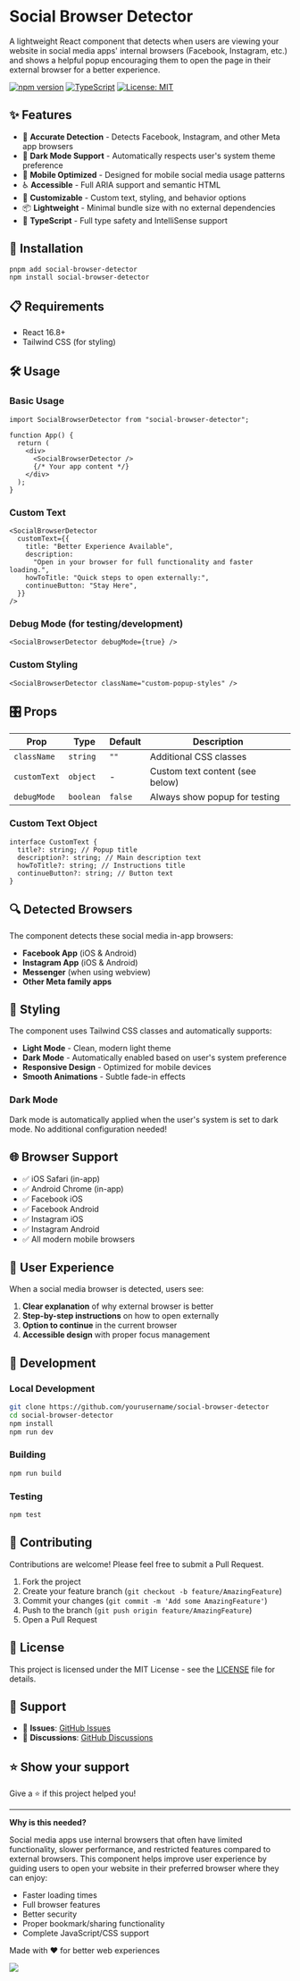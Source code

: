 # Social Browser Detector

A lightweight React component that detects when users are viewing your website in social media apps' internal browsers (Facebook, Instagram, etc.) and shows a helpful popup encouraging them to open the page in their external browser for a better experience.

[![npm version](https://img.shields.io/npm/v/unsocial.svg)](https://www.npmjs.com/package/unsocial)
[![TypeScript](https://img.shields.io/badge/TypeScript-Ready-blue.svg)](https://www.typescriptlang.org/)
[![License: MIT](https://img.shields.io/badge/License-MIT-yellow.svg)](https://opensource.org/licenses/MIT)

## ✨ Features

- 🎯 **Accurate Detection** - Detects Facebook, Instagram, and other Meta app browsers
- 🌙 **Dark Mode Support** - Automatically respects user's system theme preference
- 📱 **Mobile Optimized** - Designed for mobile social media usage patterns
- ♿ **Accessible** - Full ARIA support and semantic HTML
- 🎨 **Customizable** - Custom text, styling, and behavior options
- 📦 **Lightweight** - Minimal bundle size with no external dependencies
- 🔧 **TypeScript** - Full type safety and IntelliSense support

## 🚀 Installation

```bash
pnpm add social-browser-detector
npm install social-browser-detector
```

## 📋 Requirements

- React 16.8+
- Tailwind CSS (for styling)

## 🛠️ Usage

### Basic Usage

```tsx
import SocialBrowserDetector from "social-browser-detector";

function App() {
  return (
    <div>
      <SocialBrowserDetector />
      {/* Your app content */}
    </div>
  );
}
```

### Custom Text

```tsx
<SocialBrowserDetector
  customText={{
    title: "Better Experience Available",
    description:
      "Open in your browser for full functionality and faster loading.",
    howToTitle: "Quick steps to open externally:",
    continueButton: "Stay Here",
  }}
/>
```

### Debug Mode (for testing/development)

```tsx
<SocialBrowserDetector debugMode={true} />
```

### Custom Styling

```tsx
<SocialBrowserDetector className="custom-popup-styles" />
```

## 🎛️ Props

| Prop         | Type      | Default | Description                     |
| ------------ | --------- | ------- | ------------------------------- |
| `className`  | `string`  | `""`    | Additional CSS classes          |
| `customText` | `object`  | -       | Custom text content (see below) |
| `debugMode`  | `boolean` | `false` | Always show popup for testing   |

### Custom Text Object

```tsx
interface CustomText {
  title?: string; // Popup title
  description?: string; // Main description text
  howToTitle?: string; // Instructions title
  continueButton?: string; // Button text
}
```

## 🔍 Detected Browsers

The component detects these social media in-app browsers:

- **Facebook App** (iOS & Android)
- **Instagram App** (iOS & Android)
- **Messenger** (when using webview)
- **Other Meta family apps**

## 🎨 Styling

The component uses Tailwind CSS classes and automatically supports:

- **Light Mode** - Clean, modern light theme
- **Dark Mode** - Automatically enabled based on user's system preference
- **Responsive Design** - Optimized for mobile devices
- **Smooth Animations** - Subtle fade-in effects

### Dark Mode

Dark mode is automatically applied when the user's system is set to dark mode. No additional configuration needed!

## 🌐 Browser Support

- ✅ iOS Safari (in-app)
- ✅ Android Chrome (in-app)
- ✅ Facebook iOS
- ✅ Facebook Android
- ✅ Instagram iOS
- ✅ Instagram Android
- ✅ All modern mobile browsers

## 📱 User Experience

When a social media browser is detected, users see:

1. **Clear explanation** of why external browser is better
2. **Step-by-step instructions** on how to open externally
3. **Option to continue** in the current browser
4. **Accessible design** with proper focus management

## 🔧 Development

### Local Development

```bash
git clone https://github.com/yourusername/social-browser-detector
cd social-browser-detector
npm install
npm run dev
```

### Building

```bash
npm run build
```

### Testing

```bash
npm test
```

## 🤝 Contributing

Contributions are welcome! Please feel free to submit a Pull Request.

1. Fork the project
2. Create your feature branch (`git checkout -b feature/AmazingFeature`)
3. Commit your changes (`git commit -m 'Add some AmazingFeature'`)
4. Push to the branch (`git push origin feature/AmazingFeature`)
5. Open a Pull Request

## 📄 License

This project is licensed under the MIT License - see the [LICENSE](LICENSE) file for details.

## 🙋 Support

- 🐛 **Issues**: [GitHub Issues](https://github.com/2u841r/social-browser-detector/issues)
- 💬 **Discussions**: [GitHub Discussions](https://github.com/2u841r/social-browser-detector/discussions)

## ⭐ Show your support

Give a ⭐️ if this project helped you!

---

**Why is this needed?**

Social media apps use internal browsers that often have limited functionality, slower performance, and restricted features compared to external browsers. This component helps improve user experience by guiding users to open your website in their preferred browser where they can enjoy:

- Faster loading times
- Full browser features
- Better security
- Proper bookmark/sharing functionality
- Complete JavaScript/CSS support

Made with ❤️ for better web experiences

![](https://rs2.deno.dev/2u841r/unsocial)
